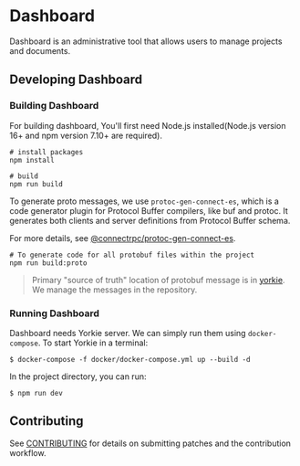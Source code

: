# Dashboard

Dashboard is an administrative tool that allows users to manage projects and documents.

## Developing Dashboard

### Building Dashboard

For building dashboard, You'll first need Node.js installed(Node.js version 16+ and npm version 7.10+ are required).

```
# install packages
npm install

# build
npm run build
```

To generate proto messages, we use `protoc-gen-connect-es`, which is a code generator plugin for Protocol Buffer compilers, like buf and protoc. It generates both clients and server definitions from Protocol Buffer schema.

For more details, see [@connectrpc/protoc-gen-connect-es](https://github.com/connectrpc/connect-es/tree/main/packages/protoc-gen-connect-es).

```
# To generate code for all protobuf files within the project
npm run build:proto
```

> Primary "source of truth" location of protobuf message is in [yorkie](https://github.com/yorkie-team/yorkie/tree/main/api). We manage the messages in the repository.

### Running Dashboard

Dashboard needs Yorkie server. We can simply run them using `docker-compose`.
To start Yorkie in a terminal:

```
$ docker-compose -f docker/docker-compose.yml up --build -d
```

In the project directory, you can run:

```
$ npm run dev
```

## Contributing

See [CONTRIBUTING](CONTRIBUTING.md) for details on submitting patches and the contribution workflow.
